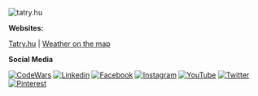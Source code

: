 

![tatry.hu](https://tatry.hu/assets/images/hiking/koncista.jpg)


**Websites:**

[Tatry.hu](https://tatry.hu) | [Weather on the map](http://weathermap.hu)

**Social Media**



[![CodeWars](https://img.shields.io/badge/Codewars-B1361E?style=for-the-badge&logo=Codewars&logoColor=white)](https://www.codewars.com/users/orbanszlrd) 
[![Linkedin](https://img.shields.io/badge/LinkedIn-0077B5?style=for-the-badge&logo=linkedin&logoColor=white)](https://www.linkedin.com/in/orban-szilard) 
[![Facebook](https://img.shields.io/badge/Facebook-1877F2?style=for-the-badge&logo=facebook&logoColor=white)](https://www.facebook.com/opofa) 
[![Instagram](https://img.shields.io/badge/Instagram-E4405F?style=for-the-badge&logo=instagram&logoColor=white)](https://www.instagram.com/orbanszlrd) 
[![YouTube](https://img.shields.io/badge/YouTube-FF0000?style=for-the-badge&logo=youtube&logoColor=white)](https://www.youtube.com/c/SzilardOrban) 
[![Twitter](https://img.shields.io/badge/Twitter-1DA1F2?style=for-the-badge&logo=twitter&logoColor=white)](https://twitter.com/tatry_hu) 
[![Pinterest](https://img.shields.io/badge/Pinterest-%23E60023.svg?&style=for-the-badge&logo=Pinterest&logoColor=white)](https://www.pinterest.com/tatry_hu)  
